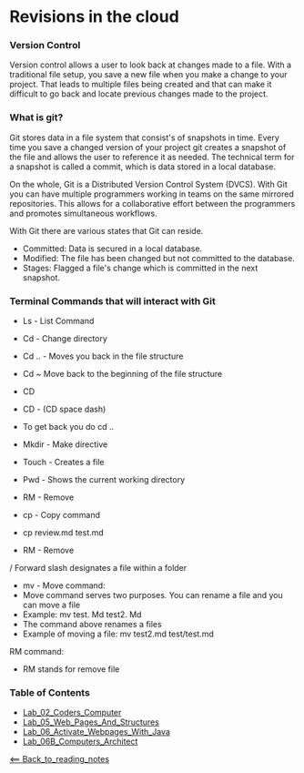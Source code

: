# Revisions in the cloud

### Version Control
Version control allows a user to look back at changes made to a file. With a traditional file setup, you save a new file when you make a change to your project. That leads to multiple files being created and that can make it difficult to go back and locate previous changes made to the project.

### What is git?
Git stores data in a file system that consist's of snapshots in time. Every time you save a changed version of your project git creates a snapshot of the file and allows the user to reference it as needed. The technical term for a snapshot is called a commit, which is data stored in a local database.

On the whole, Git is a Distributed Version Control System (DVCS). With Git you can have multiple programmers working in teams on the same mirrored repositories. This allows for a collaborative effort between the programmers and promotes simultaneous workflows. 

With Git there are various states that Git can reside.
- Committed: Data is secured in a local database.
- Modified: The file has been changed but not committed to the database.
- Stages: Flagged a file's change which is committed in the next snapshot.

### Terminal Commands that will interact with Git
- Ls - List Command
- Cd - Change directory
 - Cd .. - Moves you back in the file structure
 - Cd ~ Move back to the beginning of the file structure 
 - CD 
 - CD - (CD space dash)
 - To get back you do cd .. 

- Mkdir - Make directive

- Touch - Creates a file

- Pwd - Shows the current working directory

- RM - Remove

- cp - Copy command
 - cp review.md test.md

- RM - Remove

/ Forward slash designates a file within a folder

- mv - Move command: 
- Move command serves two purposes. You can rename a file and you can move a file
- Example: mv test. Md test2. Md
- The command above renames a files
- Example of moving a file: mv test2.md test/test.md

RM command: 
- RM stands for remove file

### Table of Contents
- [Lab_02_Coders_Computer](Lab02CodersComputer.md)
- [Lab_05_Web_Pages_And_Structures](Lab05WebPagesAndStructures.md)
- [Lab_06_Activate_Webpages_With_Java](Lab06ActivateWebPageWithJava.md)
- [Lab_06B_Computers_Architect](Lab06BComputersArchitect.md)

[<== Back_to_reading_notes](https://jtaisey389.github.io/reading-notes/)